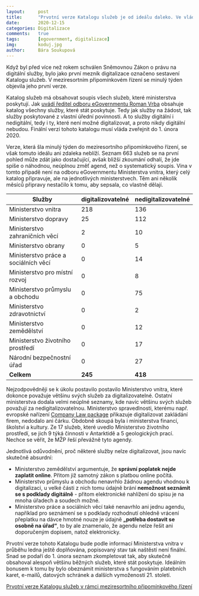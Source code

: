 ```yaml
---
layout:     post
title:      "Prvotní verze Katalogu služeb je od ideálu daleko. Ve vládě bují resortismus"
date:       2020-12-15
categories: Digitalizace
comments:   true
tags:       [egovernment, digitalizace]
img:        koduj.jpg
author:     Bára Soukupová
---
```


Když byl před více než rokem schválen Sněmovnou Zákon o právu na digitální služby, bylo jako první mezník digitalizace označeno sestavení Katalogu služeb. V meziresortním připomínkovém řízení se minulý týden objevila jeho první verze.

<!--more-->

Katalog služeb má obsahovat soupis všech služeb, které ministerstva poskytují. Jak [uvádí ředitel odboru eGovernmentu Roman Vrba](https://www.egovernment.cz/inpage/katalog-sluzeb-a-digizakon/) obsahuje katalog všechny služby, které stát poskytuje. Tedy jak služby na žádost, tak služby poskytované z vlastní úřední povinnosti. A to služby digitální i nedigitální, tedy i ty, které není možné digitalizovat, a proto nikdy digitální nebudou. Finální verzi tohoto katalogu musí vláda zveřejnit do 1. února 2020.

Verze, která šla minulý týden do meziresortního připomínkového řízení, se však tomuto ideálu ani zdaleka neblíží. Seznam 663 služeb se na první pohled může zdát jako dostačující, avšak bližší zkoumání odhalí, že jde spíše o náhodnou, neúplnou změť agend, než o systematický soupis. Vina v tomto případě není na odboru eGovernmentu Ministerstva vnitra, který celý katalog připravuje, ale na jednotlivých ministerstvech. Těm ani několik měsíců připravy nestačilo k tomu, aby sepsala, co vlastně dělají.

| Služby                               | digitalizovatelné | nedigitalizovatelné |
| ------------------------------------ | ----------------- | ------------------- |
| Ministerstvo vnitra                  | 218               | 136                 |
| Ministerstvo dopravy                 | 25                | 112                 |
| Ministerstvo zahraničních věcí       | 2                 | 10                  |
| Ministerstvo obrany                  | 0                 | 5                   |
| Ministerstvo práce a sociálních věcí | 0                 | 14                  |
| Ministerstvo pro místní rozvoj       | 0                 | 8                   |
| Ministerstvo průmyslu a obchodu      | 0                 | 75                  |
| Ministerstvo zdravotnictví           | 0                 | 2                   |
| Ministerstvo zemědělství             | 0                 | 12                  |
| Ministerstvo životního prostředí     | 0                 | 17                  |
| Národní bezpečnostní úřad            | 0                 | 27                  |
| **Celkem**                           | **245**           | **418**             |

Nejzodpovědněji se k úkolu postavilo postavilo Ministerstvo vnitra, které dokonce považuje většinu svých služeb za digitalizovatelné. Ostatní ministerstva dodala velmi neúplné seznamy, kde navíc většinu svých služeb považují za nedigitalizovatelnou. Ministerstvo spravedlnosti, kterému např. evropské nařízení [Company Law package](https://ec.europa.eu/info/publications/company-law-package_en) přikazuje digitalizovat zakládání firem, nedodalo ani čárku. Obdobně skoupá byla i ministerstva financí, školství a kultury. Ze 17 služeb, které uvedlo Ministerstvo životního prostředí, se jich 9 týká činnosti v Antarktidě a 5 geologických prací. Nechce se věřit, že MŽP řeší převážně tyto agendy.

Jednotlivá odůvodnění, proč některé služby nelze digitalizovat, jsou navíc skutečně absurdní:
- Ministerstvo zemědělství argumentuje, že **správní poplatek nejde zaplatit online**. Přitom již samotný zákon s platbou online počítá.
- Ministerstvo průmyslu a obchodu nenavrhlo žádnou agendu vhodnou k digitalizaci, u velké části z nich tomu údajně brání **nemožnost seznámit se s podklady digitálně** - přitom elektronické nahlížení do spisu je na mnoha úřadech a soudech možné.
- Ministerstvo práce a sociálních věcí také nenavrhlo ani jednu agendu, například pro seznámení se s podklady rozhodnutí ohledně vrácení přeplatku na dávce hmotné nouze je údajně **„potřeba dostavit se osobně na úřad“**, to by ale znamenalo, že agendu nelze řešit ani doporučeným dopisem, natož elektronicky.

Prvotní verze tohoto Katalogu bude podle informací Ministerstva vnitra v průběhu ledna ještě doplňována, popisovaný stav tak naštěstí není finální. Snad se podaří do 1. února seznam zkompletovat tak, aby skutečně obsahoval alespoň většinu běžných služeb, které stát poskytuje. Ideálním bonusem k tomu by bylo obeznámit ministerstva s fungováním platebních karet, e-mailů, datových schránek a dalších vymožeností 21. století.

[Prvotní verze Katalogu služeb v rámci meziresortního připomínkového řízení](https://www.profant.eu/assets/xlsx/Katalog.xlsx)
